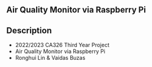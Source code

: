 ## Air Quality Monitor via Raspberry Pi

## Description
- 2022/2023 CA326 Third Year Project
- Air Quality Monitor via Raspberry Pi 
- Ronghui Lin & Vaidas Buzas